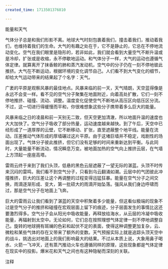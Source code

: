 ```yaml
---
created_time: 1713501376810

---
```

能量和天气

气体分子总是和我们形影不离。地球大气时刻包裹着我们，撞击着我们，推动着我们，也维持着我们的生命。大气的有趣之处在于，它不是静止的，它总在不停地流动变化。空气在我们眼里是隐形的，若非如此，我们就会看到大量空气不断升温或是冷却，扩张或是收缩，永不停歇地运动。和气体分子一样，大气的运动也遵循气体定律。就算离开了抹香鲸的肺和蒸汽发动机，空气中的分子仍在一刻不停地彼此推挤。大气在不断运动，根据环境的变化调节自己。人们看不到大气变化的细节，却给大气运动带来的结果起了个名字：天气。

广袤的平原是观察风暴的最佳地点。风暴来临的前一天，天气晴朗，天空蓝得像是永远不会变一样。看不见的空气分子聚集在地面附近，向着高处扩散，它们一刻不停地推挤、碰撞、流动、调整。温度变化促使空气不断地从高压区向低压区分流。不过，这一切进行得缓慢而平和，你很难想象这些分子携带着多么巨大的能量。

风暴来临之日的凌晨和前一天别无二致，但天空更加清澈，所以地面升温的速度也大大加快了。空气分子吸收了部分热量，运动速度越来越快。到了午后，天空中已经形成了一道厚厚的云壁，它不断移动、扩张，直至遮蔽整个地平线。能量在流动。压差推动气体形成的厚墙碾过这片平原。由于这堵巨墙并不稳定，戏剧性的场面出现了。气体分子彼此推挤，但它们没有足够的时间来重新达到平衡。与此同时，大量能量不断流动，情况瞬息万变。被地面加热的空气向上推挤云层，在气墙上方顶起一座座高塔。

雷雨云终于来到了我们头顶，低悬的黑色云层遮蔽了一望无际的湛蓝。头顶不时传来沉闷的雷鸣，我们看不到空气分子，只看到乌云翻涌如潮。云层中的气团彼此冲撞推挤，巨大的压差让这个再调整的过程变得迅猛狂暴。能量在空气分子之间交换，雨滴逐渐形成、变大，第一批硕大的雨滴开始坠落。强风从我们身边呼啸而过，那是空气分子在地面上飞奔。

巨大的雷雨云让我们看到了湛蓝的天空中积聚着多少能量，但这看似极端的现象不过是空气分子的推挤和碰撞在宏观层面上留下的痕迹，分子层面发生的事情比这还要激烈得多。空气分子会从阳光中吸收能量，再释放给海水，从云层的冷凝中吸收能量，再辐射到太空中。无论如何，它们总在按照理想气体定律一刻不停地调整自己。旋转的地球拥有斑斓的色彩和起伏不定的表面，使得这种调整更加复杂，云、微粒和某些气体的存在又带来了额外的变数。天气预报实际上就是追踪头顶天空中的战斗，挑选出对地面上的我们影响最大的结果。不过从本质上说，大象用鼻子喝水、火箭一飞冲天，还有蒸汽推动火车也遵循同样的原理，这些现象都是气体定律在现实中的投影。爆米花和天气之间也有这种隐秘而深刻的关联。

注释

[^1]: 　罗伯特·波义耳（1627—1691），英国科学家，在物理学和化学领域都有重大贡献，其著作《怀疑派化学家》（The Skeptical Chemist）被人们称为近代化学的开山之作。——编者

[^2]: 　罗伯特·胡克（1635—1703），英国科学家、博物学家、发明家。胡克是一位多才多艺的科学家，在很多领域都有重大贡献。——编者

[^3]: 　雅克·查理（1746—1823），法国物理学家、数学家、发明家。——编者

[^4]: 　我们将在第6章讨论绝对温度的含义。

[^5]: 　现在我们并不鼓励用这样的方式来对待科学。

[^6]: 　我们不知道奥托的真空泵到底抽出了多少空气。球内肯定达不到严格意义上的真空，但至少接近真空了。

[^7]: 　呼吸也一样，你吸进肺里的每一口气都是靠气压差呼出去的。

[^8]: 　不知道你有没有好奇过，托马斯小火车上为什么会有个“水罐”，答案当然是为了装水。蒸汽火车所需的水可以和煤一起存放在专门的车厢里，也可以直接装在发动机周围的水罐里。托马斯小火车采用的就是后面这种方式，所以它的蒸汽车头是长方形的。

[^9]: 　当时，印度空中邮政协会（Indian Airmail Society）也尝试过用火箭送信。在270次飞行试验中，工作人员不光用火箭送信，还送过邮包，但始终无法建立起长期稳定的投递系统。最后人们得出结论，火箭邮政可靠性低、成本高昂，根本无法与常规的地面邮政竞争。